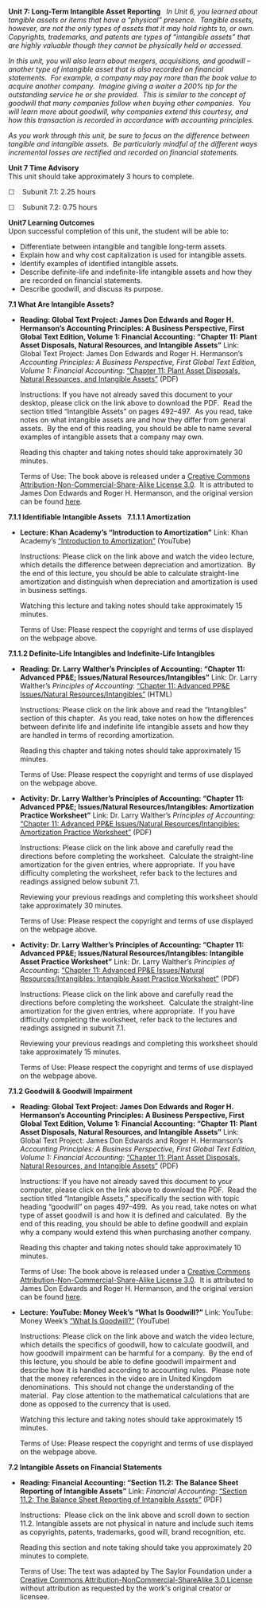 **Unit 7: Long-Term Intangible Asset Reporting** <span id="7"></span> 
*In Unit 6, you learned about tangible assets or items that have a
“physical” presence.  Tangible assets, however, are not the only types
of assets that it may hold rights to, or own.  Copyrights, trademarks,
and patents are types of “intangible assets” that are highly valuable
though they cannot be physically held or accessed.*  
  
 *In this unit, you will also learn about mergers, acquisitions, and
goodwill – another type of intangible asset that is also recorded on
financial statements.  For example, a company may pay more than the book
value to acquire another company.  Imagine giving a waiter a 200% tip
for the outstanding service he or she provided.  This is similar to the
concept of goodwill that many companies follow when buying other
companies.  You will learn more about goodwill, why companies extend
this courtesy, and how this transaction is recorded in accordance with
accounting principles.*  
  
 *As you work through this unit, be sure to focus on the difference
between tangible and intangible assets.  Be particularly mindful of the
different ways incremental losses are rectified and recorded on
financial statements.*

**Unit 7 Time Advisory**  
This unit should take approximately 3 hours to complete.  
  
 ☐    Subunit 7.1: 2.25 hours  
  
 ☐    Subunit 7.2: 0.75 hours

**Unit7 Learning Outcomes**  
Upon successful completion of this unit, the student will be able to:
-   Differentiate between intangible and tangible long-term assets.
-   Explain how and why cost capitalization is used for intangible
    assets.
-   Identify examples of identified intangible assets.
-   Describe definite-life and indefinite-life intangible assets and how
    they are recorded on financial statements.
-   Describe goodwill, and discuss its purpose.

**7.1 What Are Intangible Assets?** <span id="7.1"></span> 
-   **Reading: Global Text Project: James Don Edwards and Roger H.
    Hermanson’s Accounting Principles: A Business Perspective, First
    Global Text Edition, Volume 1: Financial Accounting: “Chapter 11:
    Plant Asset Disposals, Natural Resources, and Intangible Assets”**
    Link: Global Text Project: James Don Edwards and Roger H.
    Hermanson’s *Accounting Principles: A Business Perspective, First
    Global Text Edition, Volume 1: Financial Accounting*: [“Chapter 11:
    Plant Asset Disposals, Natural Resources, and Intangible
    Assets”](https://resources.saylor.org/wwwresources/archived/site/wp-content/uploads/2012/10/Accounting-Principles-Vol.-1.pdf)
    (PDF)  
      
     Instructions: If you have not already saved this document to your
    desktop, please click on the link above to download the PDF.  Read
    the section titled “Intangible Assets” on pages 492–497.  As you
    read, take notes on what intangible assets are and how they differ
    from general assets.  By the end of this reading, you should be able
    to name several examples of intangible assets that a company may
    own.  
      
     Reading this chapter and taking notes should take approximately 30
    minutes.  
      
     Terms of Use: The book above is released under a [Creative Commons
    Attribution-Non-Commercial-Share-Alike License
    3.0](http://creativecommons.org/licenses/by-nc-sa/3.0/).  It is
    attributed to James Don Edwards and Roger H. Hermanson, and the
    original version can be found
    [here](http://dl.dropbox.com/u/31779972/Accounting%20Principles%20Vol.%201.pdf).

**7.1.1 Identifiable Intangible Assets** <span id="7.1.1"></span> 
**7.1.1.1 Amortization** <span id="7.1.1.1"></span> 
-   **Lecture: Khan Academy’s “Introduction to Amortization”**
    Link: Khan Academy’s [“Introduction to
    Amortization”](http://www.youtube.com/watch?v=XfR3JSkSkJM)
    (YouTube)  
      
     Instructions: Please click on the link above and watch the video
    lecture, which details the difference between depreciation and
    amortization.  By the end of this lecture, you should be able to
    calculate straight-line amortization and distinguish when
    depreciation and amortization is used in business settings.  
      
     Watching this lecture and taking notes should take approximately 15
    minutes.  
      
     Terms of Use: Please respect the copyright and terms of use
    displayed on the webpage above.

**7.1.1.2 Definite-Life Intangibles and Indefinite-Life Intangibles**
<span id="7.1.1.2"></span> 
-   **Reading: Dr. Larry Walther’s Principles of Accounting: “Chapter
    11: Advanced PP&E; Issues/Natural Resources/Intangibles”**
    Link: Dr. Larry Walther’s *Principles of Accounting*: [“Chapter 11:
    Advanced PP&E Issues/Natural
    Resources/Intangibles”](http://www.principlesofaccounting.com/chapter11/chapter11.html)
    (HTML)  
      
     Instructions: Please click on the link above and read the
    “Intangibles” section of this chapter.  As you read, take notes on
    how the differences between definite life and indefinite life
    intangible assets and how they are handled in terms of recording
    amortization.  
      
     Reading this chapter and taking notes should take approximately 15
    minutes.  
      
     Terms of Use: Please respect the copyright and terms of use
    displayed on the webpage above.

-   **Activity: Dr. Larry Walther’s Principles of Accounting: “Chapter
    11: Advanced PP&E; Issues/Natural Resources/Intangibles:
    Amortization Practice Worksheet”**
    Link: Dr. Larry Walther’s *Principles of Accounting*: [“Chapter 11:
    Advanced PP&E Issues/Natural Resources/Intangibles: Amortization
    Practice
    Worksheet”](http://www.principlesofaccounting.com/chapter11/problems11.html)
    (PDF)  
      
     Instructions: Please click on the link above and carefully read the
    directions before completing the worksheet.  Calculate the
    straight-line amortization for the given entries, where appropriate.
     If you have difficulty completing the worksheet, refer back to the
    lectures and readings assigned below subunit 7.1.  
      
     Reviewing your previous readings and completing this worksheet
    should take approximately 30 minutes.  
      
     Terms of Use: Please respect the copyright and terms of use
    displayed on the webpage above.

-   **Activity: Dr. Larry Walther’s Principles of Accounting: “Chapter
    11: Advanced PP&E; Issues/Natural Resources/Intangibles: Intangible
    Asset Practice Worksheet”**
    Link: Dr. Larry Walther’s *Principles of Accounting*: [“Chapter 11:
    Advanced PP&E Issues/Natural Resources/Intangibles: Intangible Asset
    Practice
    Worksheet”](http://www.principlesofaccounting.com/chapter11/problems11.html)
    (PDF)  
      
     Instructions: Please click on the link above and carefully read the
    directions before completing the worksheet.  Calculate the
    straight-line amortization for the given entries, where appropriate.
     If you have difficulty completing the worksheet, refer back to the
    lectures and readings assigned in subunit 7.1.  
      
     Reviewing your previous readings and completing this worksheet
    should take approximately 15 minutes.  
      
     Terms of Use: Please respect the copyright and terms of use
    displayed on the webpage above.

**7.1.2 Goodwill & Goodwill Impairment** <span id="7.1.2"></span> 
-   **Reading: Global Text Project: James Don Edwards and Roger H.
    Hermanson’s Accounting Principles: A Business Perspective, First
    Global Text Edition, Volume 1: Financial Accounting: “Chapter 11:
    Plant Asset Disposals, Natural Resources, and Intangible Assets”**
    Link: Global Text Project: James Don Edwards and Roger H.
    Hermanson’s *Accounting Principles: A Business Perspective, First
    Global Text Edition, Volume 1: Financial Accounting*: [“Chapter 11:
    Plant Asset Disposals, Natural Resources, and Intangible
    Assets”](https://resources.saylor.org/wwwresources/archived/site/wp-content/uploads/2012/10/Accounting-Principles-Vol.-1.pdf)
    (PDF)  
      
     Instructions: If you have not already saved this document to your
    computer, please click on the link above to download the PDF.  Read
    the section titled “Intangible Assets,” specifically the section
    with topic heading “goodwill” on pages 497–499.  As you read, take
    notes on what type of asset goodwill is and how it is defined and
    calculated.  By the end of this reading, you should be able to
    define goodwill and explain why a company would extend this when
    purchasing another company.  
      
     Reading this chapter and taking notes should take approximately 10
    minutes.  
      
     Terms of Use: The book above is released under a [Creative Commons
    Attribution-Non-Commercial-Share-Alike License
    3.0](http://creativecommons.org/licenses/by-nc-sa/3.0/).  It is
    attributed to James Don Edwards and Roger H. Hermanson, and the
    original version can be found
    [here](http://dl.dropbox.com/u/31779972/Accounting%20Principles%20Vol.%201.pdf).

-   **Lecture: YouTube: Money Week’s “What Is Goodwill?”**
    Link: YouTube: Money Week’s [“What Is
    Goodwill?”](http://www.youtube.com/watch?v=-nKJg5-lpR8) (YouTube)  
      
     Instructions: Please click on the link above and watch the video
    lecture, which details the specifics of goodwill, how to calculate
    goodwill, and how goodwill impairment can be harmful for a company.
     By the end of this lecture, you should be able to define goodwill
    impairment and describe how it is handled according to accounting
    rules.  Please note that the money references in the video are in
    United Kingdom denominations.  This should not change the
    understanding of the material.  Pay close attention to the
    mathematical calculations that are done as opposed to the currency
    that is used.  
      
     Watching this lecture and taking notes should take approximately 15
    minutes.  
      
     Terms of Use: Please respect the copyright and terms of use
    displayed on the webpage above.

**7.2 Intangible Assets on Financial Statements** <span
id="7.2"></span> 
-   **Reading: Financial Accounting: “Section 11.2: The Balance Sheet
    Reporting of Intangible Assets”**
    Link: *Financial Accounting*: [“Section 11.2: The Balance Sheet
    Reporting of Intangible
    Assets”](https://resources.saylor.org/wwwresources/archived/site/textbooks/Financial%20Accounting.pdf)
    (PDF)  
      
     Instructions:  Please click on the link above and scroll down to
    section 11.2. Intangible assets are not physical in nature and
    include such items as copyrights, patents, trademarks, good will,
    brand recognition, etc.  
      
     Reading this section and note taking should take you approximately
    20 minutes to complete.  
      
     Terms of Use: The text was adapted by The Saylor Foundation under a
    [Creative Commons Attribution-NonCommercial-ShareAlike 3.0
    License](http://creativecommons.org/licenses/by-nc-sa/3.0/) without
    attribution as requested by the work's original creator or licensee.


